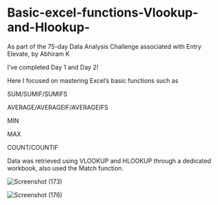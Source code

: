 # Basic-excel-functions-Vlookup-and-Hlookup-
As part of the 75-day Data Analysis Challenge associated with Entry Elevate, by Abhiram K

I’ve completed Day 1 and Day 2!

Here I focused on mastering Excel’s basic functions such as

SUM/SUMIF/SUMIFS

AVERAGE/AVERAGEIF/AVERAGEIFS

MIN

MAX

COUNT/COUNTIF

Data was retrieved using VLOOKUP and HLOOKUP through a dedicated workbook, also used the Match function.


![Screenshot (173)](https://github.com/user-attachments/assets/2a05a60e-1711-49c1-a8c0-bda1bbdd12fd)


![Screenshot (176)](https://github.com/user-attachments/assets/cd691263-d31a-4709-9e29-38ae48937ff4)
